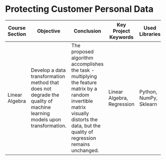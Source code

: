 # Protecting Customer Personal Data

| Course Section   | Objective                                                                                                            | Conclusion                                                                                                                                                             | Key Project Keywords     | Used Libraries          |
|------------------|----------------------------------------------------------------------------------------------------------------------|-----------------------------------------------------------------------------------------------------------------------------------------------------------------------|-------------------------|-------------------------|
| Linear Algebra   | Develop a data transformation method that does not degrade the quality of machine learning models upon transformation. | The proposed algorithm accomplishes the task - multiplying the feature matrix by a random invertible matrix visually distorts the data, but the quality of regression remains unchanged. | Linear Algebra, Regression | Python, NumPy, Sklearn   |
